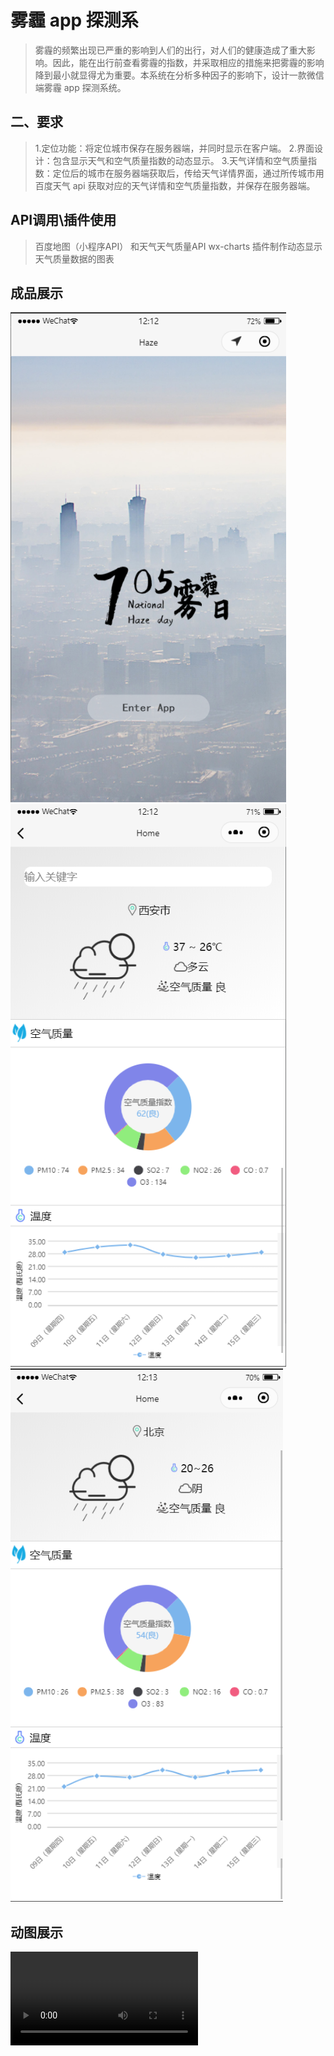 # 雾霾 app 探测系

> 雾霾的频繁出现已严重的影响到人们的出行，对人们的健康造成了重大影响。因此，能在出行前查看雾霾的指数，并采取相应的措施来把雾霾的影响降到最小就显得尤为重要。本系统在分析多种因子的影响下，设计一款微信端雾霾 app 探测系统。


## 二、要求
> 1.定位功能：将定位城市保存在服务器端，并同时显示在客户端。 
> 2.界面设计：包含显示天气和空气质量指数的动态显示。 
> 3.天气详情和空气质量指数：定位后的城市在服务器端获取后，传给天气详情界面，通过所传城市用百度天气 api 获取对应的天气详情和空气质量指数，并保存在服务器端。

## API调用\插件使用
> 百度地图（小程序API）
> 和天气天气质量API
> wx-charts 插件制作动态显示天气质量数据的图表

## 成品展示

![展示1](https://github.com/YVictor13/haze/blob/master/%E6%B5%8B%E8%AF%951.png)
![展示2](https://github.com/YVictor13/haze/blob/master/%E6%B5%8B%E8%AF%952.png)
![展示3](https://github.com/YVictor13/haze/blob/master/%E6%B5%8B%E8%AF%953.png)

## 动图展示

![成品展示](https://github.com/YVictor13/haze/blob/master/%E6%88%90%E6%9E%9C%E5%B1%95%E7%A4%BA.mp4)
